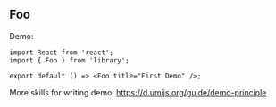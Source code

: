 
## Foo

Demo:

```tsx
import React from 'react';
import { Foo } from 'library';

export default () => <Foo title="First Demo" />;
```

More skills for writing demo: https://d.umijs.org/guide/demo-principle
